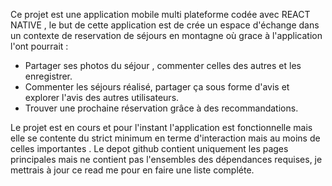 Ce projet est une application mobile multi plateforme codée avec REACT NATIVE , le but de cette application est de crée un espace d'échange dans un contexte de reservation de séjours en montagne où grace à l'application l'ont pourrait :
- Partager ses photos du séjour , commenter celles des autres et les enregistrer.
- Commenter les séjours réalisé, partager ça sous forme d'avis et explorer l'avis des autres utilisateurs.
- Trouver une prochaine réservation grâce à des recommandations.


Le projet est en cours et pour l'instant l'application est fonctionnelle mais elle se contente du strict minimum en terme d'interaction mais au moins de celles importantes .
Le depot github contient uniquement les pages principales mais ne contient pas l'ensembles des dépendances requises, je mettrais à jour ce read me pour en faire une liste compléte.
